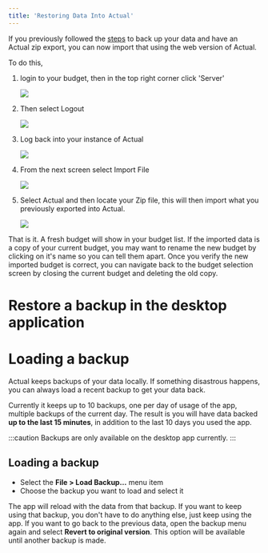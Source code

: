 ```yaml
---
title: 'Restoring Data Into Actual'
---
```


If you previously followed the [steps](Backups) to back up your data and have an Actual
zip export, you can now import that using the web version of Actual.

To do this,
1. login to your budget, then in the top right corner click 'Server'

   ![](/img/actual-config-7.png)
1. Then select Logout

   ![](/img/actual-config-8.png)
1. Log back into your instance of Actual

   ![](/img/actual-config-9.png)
1. From the next screen select Import File

   ![](/img/actual-config-10.png)
1. Select Actual and then locate your Zip file, this will then import what you previously exported into
Actual.

   ![](/img/actual-config-11.png)

That is it.  A fresh budget will show in your budget list.  If the imported data is a copy of your current budget, you may want to rename the new budget by clicking on it's name so you can tell them apart.  Once you verify the new imported budget is correct, you can navigate back to the budget selection screen by closing the current budget and deleting the old copy.

# Restore a backup in the desktop application

# Loading a backup

Actual keeps backups of your data locally. If something disastrous happens, you can always load a recent backup to get your data back.

Currently it keeps up to 10 backups, one per day of usage of the app, multiple backups of the current day. The result is you will have data backed **up to the last 15 minutes**, in addition to the last 10 days you used the app.

:::caution
Backups are only available on the desktop app currently.
:::

## Loading a backup

* Select the **File > Load Backup…** menu item
* Choose the backup you want to load and select it

The app will reload with the data from that backup. If you want to keep using that backup, you don't have to do anything else, just keep using the app. If you want to go back to the previous data, open the backup menu again and select **Revert to original version**. This option will be available until another backup is made.


